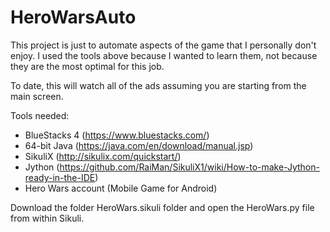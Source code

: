 # HeroWarsAuto
This project is just to automate aspects of the game that I personally don't enjoy.  I used the tools above because I wanted to learn them, not because they are the most optimal for this job.

To date, this will watch all of the ads assuming you are starting from the main screen.

Tools needed:
* BlueStacks 4 (https://www.bluestacks.com/)
* 64-bit Java (https://java.com/en/download/manual.jsp)
* SikuliX (http://sikulix.com/quickstart/)
* Jython (https://github.com/RaiMan/SikuliX1/wiki/How-to-make-Jython-ready-in-the-IDE)
* Hero Wars account (Mobile Game for Android)

Download the folder HeroWars.sikuli folder and open the HeroWars.py file from within Sikuli.
